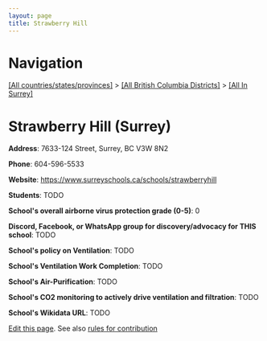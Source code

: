 ```yaml
---
layout: page
title: Strawberry Hill
---
```

# Navigation

[[All countries/states/provinces]](../../..) > [[All British Columbia Districts]](../..) > [[All In Surrey]](..)

# Strawberry Hill (Surrey)

**Address**: 7633-124 Street, Surrey, BC V3W 8N2

**Phone**: 604-596-5533

**Website**: <https://www.surreyschools.ca/schools/strawberryhill>

**Students**: TODO

**School's overall airborne virus protection grade (0-5)**: 0

**Discord, Facebook, or WhatsApp group for discovery/advocacy for THIS school**: TODO

**School's policy on Ventilation**: TODO

**School's Ventilation Work Completion**: TODO

**School's Air-Purification**: TODO

**School's CO2 monitoring to actively drive ventilation and filtration**: TODO

**School's Wikidata URL**: TODO


[Edit this page](https://github.com/ventilate-schools/BC/edit/main/./Surrey/Strawberry_Hill.md). See also [rules for contribution](../../../contribution-rules/)
